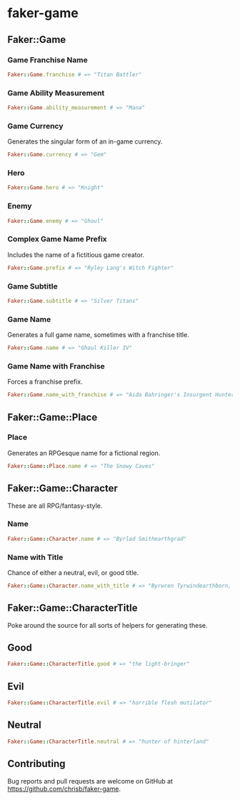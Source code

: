 # faker-game

## Faker::Game

### Game Franchise Name

```ruby
Faker::Game.franchise # => "Titan Battler"
```

### Game Ability Measurement

```ruby
Faker::Game.ability_measurement # => "Mana"
```

### Game Currency

Generates the singular form of an in-game currency.

```ruby
Faker::Game.currency # => "Gem"
```

### Hero

```ruby
Faker::Game.hero # => "Knight"
```

### Enemy

```ruby
Faker::Game.enemy # => "Ghoul"
```

### Complex Game Name Prefix

Includes the name of a fictitious game creator.

```ruby
Faker::Game.prefix # => "Ryley Lang's Witch Fighter"
```

### Game Subtitle

```ruby
Faker::Game.subtitle # => "Silver Titans"
```

### Game Name

Generates a full game name, sometimes with a franchise title.

```ruby
Faker::Game.name # => "Ghoul Killer IV"
```

### Game Name with Franchise

Forces a franchise prefix.

```ruby
Faker::Game.name_with_franchise # => "Aida Bahringer's Insurgent Hunter 4: Iron Tangos"
```

## Faker::Game::Place

### Place

Generates an RPGesque name for a fictional region.

```ruby
Faker::Game::Place.name # => "The Snowy Caves"
```

## Faker::Game::Character

These are all RPG/fantasy-style.

### Name

```ruby
Faker::Game::Character.name # => "Byrlad Smithearthgrad"
```

### Name with Title

Chance of either a neutral, evil, or good title.

```ruby
Faker::Game::Character.name_with_title # => "Byrwren Tyrwindearthborn, the Guard of Winterrealm"
```

## Faker::Game::CharacterTitle

Poke around the source for all sorts of helpers for generating these.

## Good

```ruby
Faker::Game::CharacterTitle.good # => "the light-bringer"
```

## Evil

```ruby
Faker::Game::CharacterTitle.evil # => "horrible flesh mutilator"
```

## Neutral

```ruby
Faker::Game::CharacterTitle.neutral # => "hunter of hinterland"
```

## Contributing

Bug reports and pull requests are welcome on GitHub at https://github.com/chrisb/faker-game.
